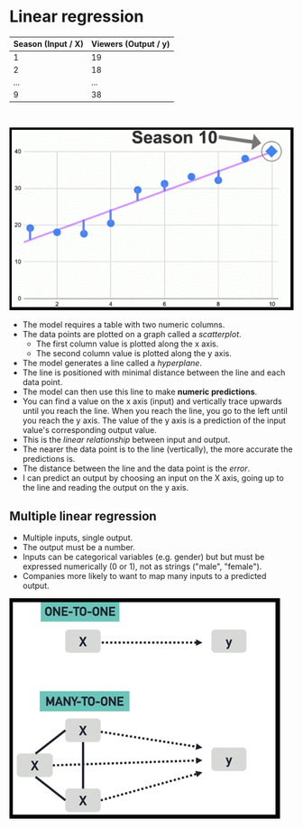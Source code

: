 # Linear regression

| Season (Input / X) | Viewers (Output / y) |
| ------------------ | -------------------- |
| 1                  | 19                   |
| 2                  | 18                   |
| ...                | ...                  |
| 9                  | 38                   |

<br/>

![linear regression](/images/linear%20regression.png)

- The model requires a table with two numeric columns.
- The data points are plotted on a graph called a *scatterplot*.
    - The first column value is plotted along the x axis.
    - The second column value is plotted along the y axis.
- The model generates a line called a *hyperplane*.
- The line is positioned with minimal distance between the line and each data point.
- The model can then use this line to make **numeric predictions**.
- You can find a value on the x axis (input) and vertically trace upwards until you reach the line. When you reach the line, you go to the left until you reach the y axis. The value of the y axis is a prediction of the input value's corresponding output value.
- This is the *linear relationship* between input and output.
- The nearer the data point is to the line (vertically), the more accurate the predictions is.
- The distance between the line and the data point is the *error*.
- I can predict an output by choosing an input on the X axis, going up to the line and reading the output on the y axis.

## Multiple linear regression
- Multiple inputs, single output.
- The output must be a number.
- Inputs can be categorical variables (e.g. gender) but but must be expressed numerically (0 or 1), not as strings ("male", "female").
- Companies more likely to want to map many inputs to a predicted output.

![multiple linear regression](/images/multiple%20linear%20regression.PNG "multiple linear regression")
